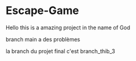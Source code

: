 # Escape-Game

Hello this is a amazing project in the name of God

branch main a des problèmes

la branch du projet final c'est branch_thib_3